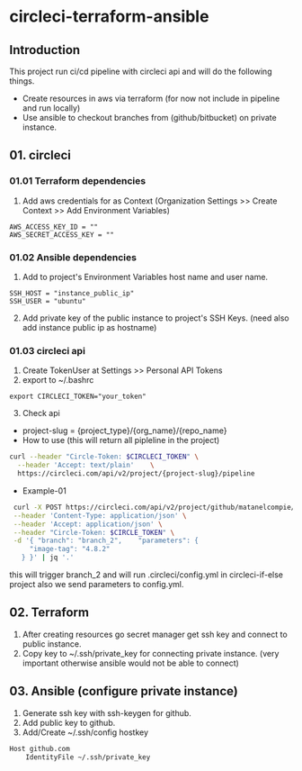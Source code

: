 # circleci-terraform-ansible
## Introduction
This project run ci/cd pipeline with circleci api and will do the following things.
- Create resources in aws via terraform (for now not include in pipeline and run locally)
- Use ansible to checkout branches from (github/bitbucket) on private instance.  

## 01. circleci
### 01.01 Terraform dependencies
1. Add aws credentials for as Context (Organization Settings >> Create Context >> Add Environment Variables)
```
AWS_ACCESS_KEY_ID = ""
AWS_SECRET_ACCESS_KEY = ""
```

### 01.02 Ansible dependencies
1. Add to project's Environment Variables host name and user name.
```
SSH_HOST = "instance_public_ip"
SSH_USER = "ubuntu"
```
2. Add private key of the public instance to project's SSH Keys. (need also add instance public ip as hostname) 

### 01.03 circleci api

1. Create TokenUser at Settings >> Personal API Tokens 
2. export to ~/.bashrc
```
export CIRCLECI_TOKEN="your_token"
```
3. Check api
- project-slug = {project_type}/{org_name}/{repo_name}
- How to use (this will return all pipleline in the project)
```bash
curl --header "Circle-Token: $CIRCLECI_TOKEN" \
  --header 'Accept: text/plain'    \
  https://circleci.com/api/v2/project/{project-slug}/pipeline
```
- Example-01
```bash
 curl -X POST https://circleci.com/api/v2/project/github/matanelcompie/circleci-if-else/pipeline \
 --header 'Content-Type: application/json' \
 --header 'Accept: application/json' \
 --header "Circle-Token: $CIRCLE_TOKEN" \
 -d '{ "branch": "branch_2",    "parameters": {
     "image-tag": "4.8.2"
   } }' | jq '.'
```
this will trigger branch_2 and will run .circleci/config.yml in circleci-if-else project
also we send parameters to config.yml.

## 02. Terraform
1. After creating resources go secret manager get ssh key and connect to public instance.
2. Copy key to ~/.ssh/private_key for connecting private instance. (very important otherwise ansible would not be able to connect)

## 03. Ansible (configure private instance)
1. Generate ssh key with ssh-keygen for github.
2. Add public key to github.
3. Add/Create ~/.ssh/config hostkey
```bash
Host github.com
    IdentityFile ~/.ssh/private_key
